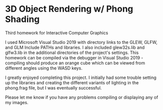 # 3D Object Rendering w/ Phong Shading
Third homework for Interactive Computer Graphics

I used Microsoft Visual Studio 2019 with directory links to the GLEW, GLFW, and GLM Include PATHs and libraries. I also included glew32s.lib and glfw3.lib in the additional directories of the project's settings. This homework can be compiled via the debugger in Visual Studio 2019 - compiling should produce an orange cube which can be viewed from different angles using the WASD keys.

I greatly enjoyed completing this project. I initially had some trouble setting up the libraries and creating the different variants of lighting in the phong.frag file, but I was eventually successful.

Please let me know if you have any problems compiling or displaying any of my images.
